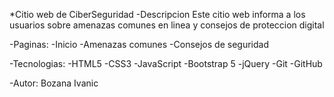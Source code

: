 *Citio web de CiberSeguridad
-Descripcion
  Este citio web informa a los usuarios sobre amenazas comunes en linea y consejos de proteccion digital

-Paginas:
  -Inicio
  -Amenazas comunes
  -Consejos de seguridad

-Tecnologias:
  -HTML5
  -CSS3
  -JavaScript
  -Bootstrap 5
  -jQuery
  -Git -GitHub

-Autor:
   Bozana Ivanic
